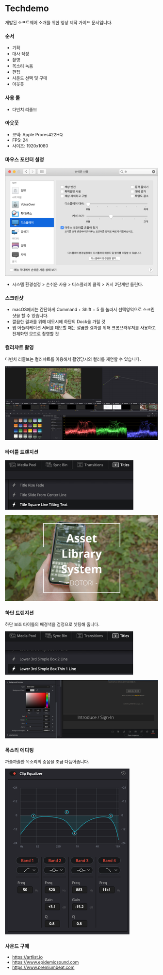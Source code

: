 # Techdemo

개발된 소프트웨어 소개를 위한 영상 제작 가이드 문서입니다.

### 순서
- 기획
- 대사 작성
- 촬영
- 목소리 녹음
- 편집
- 사운드 선택 및 구매
- 아웃풋

### 사용 툴
- 다빈치 리졸브

### 아웃풋
- 코덱: Apple Prores422HQ
- FPS: 24
- 사이즈: 1920x1080

### 마우스 포인터 설정
![cursor_size](./images/mouse_cursor_size.png)
- 시스템 환경설정 > 손쉬운 사용 > 디스플레이 클릭 > 커서 2단계만 돌린다.

### 스크린샷
- macOS에서는 간단하게 Command + Shift + 5 를 눌러서 선택영역으로 스크린샷을 할 수 있습니다.
- 깔끔한 결과를 위해 데모시에 하단의 Dock을 가릴 것
- 웹 어플리케이션 서버를 데모할 때는 깔끔한 결과를 위해 크롬브라우저를 사용하고 전체화면 모드로 촬영할 것

### 컬러챠트 촬영
다빈치 리졸브는 컬러챠트를 이용해서 촬영당시의 컬러를 재연할 수 있습니다.

![colorchart](./images/colorchart.png)

### 타이틀 트렌지션
![title](./images/maintitle.png)

![title_example](./images/title_example.png)

### 하단 트렌지션
하단 보조 타이틀의 배경색을 검정으로 셋팅해 줍니다.

![subtitle](./images/subtitle.png)


![subtitle_bg](./images/subtitle_bgcolor_setting.png)

### 목소리 에디팅
까슬까슬한 목소리의 중음을 조금 다듬어줍니다.

![voice_set](./images/voice_eqset.png)

### 사운드 구매
- https://artlist.io
- https://www.epidemicsound.com
- https://www.premiumbeat.com